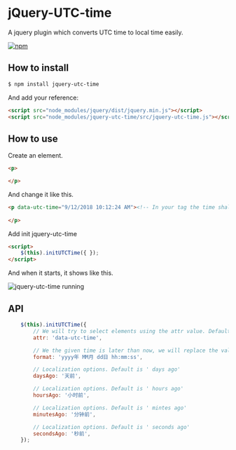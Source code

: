 # jQuery-UTC-time

A jquery plugin which converts UTC time to local time easily.

[![npm](https://img.shields.io/npm/v/jquery-utc-time.svg?style=flat)](https://www.npmjs.com/package/jquery-utc-time)

## How to install

```bash
$ npm install jquery-utc-time
```

And add your reference:

```html
<script src="node_modules/jquery/dist/jquery.min.js"></script>
<script src="node_modules/jquery-utc-time/src/jquery-utc-time.js"></script>
```

## How to use

Create an element.

```html
<p>

</p>
```

And change it like this.

```html
<p data-utc-time="9/12/2018 10:12:24 AM"><!-- In your tag the time shall be an UTC time -->
  
</p>
```

Add init jquery-utc-time

```html
<script>
    $(this).initUTCTime({ });
</script>
```

And when it starts, it shows like this.

![jquery-utc-time running](https://oss.aiursoft.com/MyPersonalFiles/Untitled.png)

## API

```javascript
    $(this).initUTCTime({
        // We will try to select elements using the attr value. Default value is 'data-utc-time'.
        attr: 'data-utc-time',

        // We the given time is later than now, we will replace the value to its local time using the format. If format is not specified, we will just convert it to local string.
        format: 'yyyy年 MM月 dd日 hh:mm:ss',

        // Localization options. Default is ' days ago'
        daysAgo: '天前',

        // Localization options. Default is ' hours ago'
        hoursAgo: '小时前',

        // Localization options. Default is ' mintes ago'
        minutesAgo: '分钟前',

        // Localization options. Default is ' seconds ago'
        secondsAgo: '秒前',
    });
```